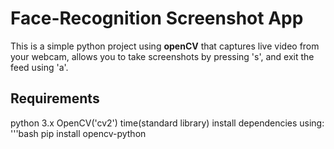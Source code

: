 # Face-Recognition Screenshot App
This is a simple python project using **openCV** that captures live video from your  webcam, allows you to take screenshots by pressing 's', and exit the feed using 'a'.
## Requirements
python 3.x
OpenCV('cv2')
time(standard library)
install dependencies using:
'''bash
pip install opencv-python
